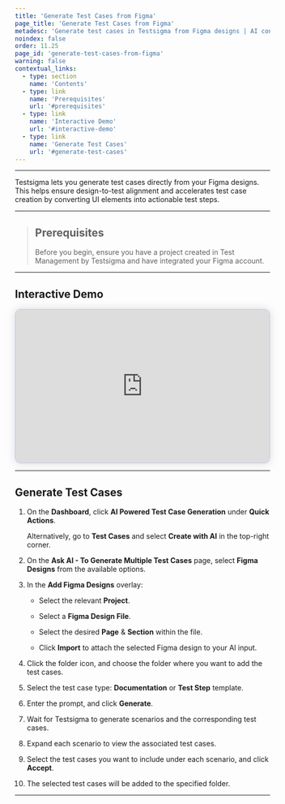```yaml
---
title: 'Generate Test Cases from Figma'
page_title: 'Generate Test Cases from Figma'
metadesc: 'Generate test cases in Testsigma from Figma designs | AI converts Figma UI into test steps, ensuring design-to-test alignment and speeding up test creation'
noindex: false
order: 11.25
page_id: 'generate-test-cases-from-figma'
warning: false
contextual_links:
  - type: section
    name: 'Contents'
  - type: link
    name: 'Prerequisites'
    url: '#prerequisites'
  - type: link
    name: 'Interactive Demo'
    url: '#interactive-demo'
  - type: link
    name: 'Generate Test Cases'
    url: '#generate-test-cases'
---
```


---

Testsigma lets you generate test cases directly from your Figma designs. This helps ensure design-to-test alignment and accelerates test case creation by converting UI elements into actionable test steps.

---

> ## **Prerequisites**
>
> Before you begin, ensure you have a project created in Test Management by Testsigma and have integrated your Figma account.

---

## **Interactive Demo**

<div>
  <script async src="https://js.storylane.io/js/v2/storylane.js"></script>
  <div class="sl-embed" style="position:relative;padding-bottom:calc(55.44% + 25px);width:100%;height:0;transform:scale(1)">
    <iframe loading="lazy" class="sl-demo" src="https://app.storylane.io/demo/c8bmgbfo5isw?embed=inline" name="sl-embed" allow="fullscreen" allowfullscreen style="position:absolute;top:0;left:0;width:100%!important;height:100%!important;border:1px solid rgba(63,95,172,0.35);box-shadow: 0px 0px 18px rgba(26, 19, 72, 0.15);border-radius:10px;box-sizing:border-box;"></iframe>
  </div>
</div>

---

## **Generate Test Cases**

1. On the **Dashboard**, click **AI Powered Test Case Generation** under **Quick Actions**.

   Alternatively, go to **Test Cases** and select **Create with AI** in the top-right corner.

2. On the **Ask AI - To Generate Multiple Test Cases** page, select **Figma Designs** from the available options.

3. In the **Add Figma Designs** overlay:

   - Select the relevant **Project**.

   - Select a **Figma Design File**.

   - Select the desired **Page** & **Section** within the file.

   - Click **Import** to attach the selected Figma design to your AI input.

4. Click the folder icon, and choose the folder where you want to add the test cases.

5. Select the test case type: **Documentation** or **Test Step** template.

6. Enter the prompt, and click **Generate**.

7. Wait for Testsigma to generate scenarios and the corresponding test cases.

8. Expand each scenario to view the associated test cases.

9. Select the test cases you want to include under each scenario, and click **Accept**.

10. The selected test cases will be added to the specified folder.

---
